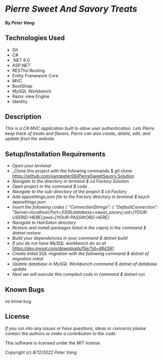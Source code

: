 # _Pierre Sweet And Savory Treats_

#### By _**Peter Vang**_

## Technologies Used

* Git
* C#
* .NET 6.0
* ASP.NET
* RESTful Routing
* Entity Framework Core
* MVC
* BootStrap
* MySQL Workbench
* Razor view Engine  
* Identity

## Description

_This is a C# MVC application built to allow user authentication. Lets Pierre keep track of treats and flavors. Pierre can also create, delete, edit, and update from the website._

## Setup/Installation Requirements

* _Open your terminal_
* _Clone this project with the following commands $ git clone https://github.com/vangpeter06/PierreSweetSavory.Solution
* _Navigate to the directory in terminal $ cd Factory.Solution_
* _Open project in the command $ code ._
* _Navigate to the sub-directory of the project $ cd Factory_
* _Add appsettings.json file to the Factory directory in terminal $ touch appsettings.json_
* _Insert the following codes 
  {
   "ConnectionStrings": {
    "DefaultConnection": "Server=localhost;Port=3306;database=sweet_savory;uid=[YOUR-USERID-HERE];pwd=[YOUR-PASSWORD-HERE]_
* _Navigate to HairSalon directory_
* _Restore and install packages listed in the csproj in the command $ dotnet restore_
* _Build your dependencies in your command $ dotnet build_
* _If you do not have MySQL workbench do so at https://dev.mysql.com/downloads/file/?id=484391_
* _Create Initial SQL migration with the following command $ dotnet ef migration initial_
* _Update database in MySQL Workbench command $ dotnet ef database update_
* _Next we will execute this compiled code in command $ dotnet run_

## Known Bugs

no know bug

## License

_If you run into any issues or have questions, ideas or concerns please contact the authors or make a contribution to the code._

This software is licensed under the MIT license

Copyright (c) _8/12/2022_ _Peter Vang_    